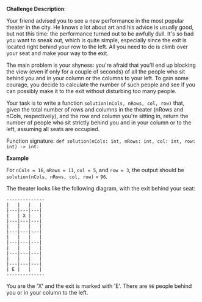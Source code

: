 **Challenge Description**:

Your friend advised you to see a new performance in the most popular theater in the city. He knows a lot about art and his advice is usually good, but not this time: the performance turned out to be awfully dull. It's so bad you want to sneak out, which is quite simple, especially since the exit is located right behind your row to the left. All you need to do is climb over your seat and make your way to the exit.

The main problem is your shyness: you're afraid that you'll end up blocking the view (even if only for a couple of seconds) of all the people who sit behind you and in your column or the columns to your left. To gain some courage, you decide to calculate the number of such people and see if you can possibly make it to the exit without disturbing too many people.

Your task is to write a function `solution(nCols, nRows, col, row)` that, given the total number of rows and columns in the theater (nRows and nCols, respectively), and the row and column you're sitting in, return the number of people who sit strictly behind you and in your column or to the left, assuming all seats are occupied.

Function signature: `def solution(nCols: int, nRows: int, col: int, row: int) -> int:`

**Example**

For `nCols = 16`, `nRows = 11`, `col = 5`, and `row = 3`, the output should be `solution(nCols, nRows, col, row)` = `96`.

The theater looks like the following diagram, with the exit behind your seat:

```
--------------
|   |   |   |
|---|---|---|
|   | X |   |
|---|---|---|
|   |   |   |
|---|---|---|
|   |   |   |
|---|---|---|
|   |   |   |
|---|---|---|
|   |   |   |
|---|---|---|
| E |   |   |
--------------
```
You are the 'X' and the exit is marked with 'E'. There are `96` people behind you or in your column to the left.